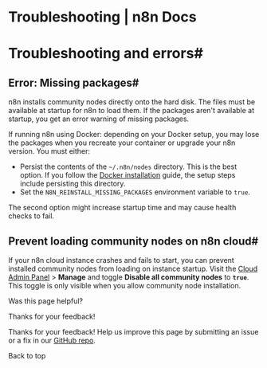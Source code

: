 # Troubleshooting | n8n Docs

[ ](https://github.com/n8n-io/n8n-docs/edit/main/docs/integrations/community-nodes/troubleshooting.md "Edit this page")

# Troubleshooting and errors#

## Error: Missing packages#

n8n installs community nodes directly onto the hard disk. The files must be available at startup for n8n to load them. If the packages aren't available at startup, you get an error warning of missing packages.

If running n8n using Docker: depending on your Docker setup, you may lose the packages when you recreate your container or upgrade your n8n version. You must either:

  * Persist the contents of the `~/.n8n/nodes` directory. This is the best option. If you follow the [Docker installation](../../../hosting/installation/docker/) guide, the setup steps include persisting this directory.
  * Set the `N8N_REINSTALL_MISSING_PACKAGES` environment variable to `true`.

The second option might increase startup time and may cause health checks to fail.

## Prevent loading community nodes on n8n cloud#

If your n8n cloud instance crashes and fails to start, you can prevent installed community nodes from loading on instance startup. Visit the [Cloud Admin Panel](../../../manage-cloud/cloud-admin-dashboard/) > **Manage** and toggle **Disable all community nodes** to **`true`**. This toggle is only visible when you allow community node installation.

Was this page helpful? 

Thanks for your feedback! 

Thanks for your feedback! Help us improve this page by submitting an issue or a fix in our [GitHub repo](https://github.com/n8n-io/n8n-docs). 

Back to top